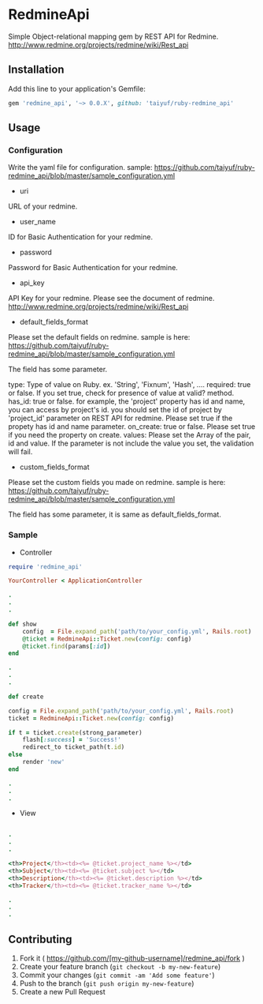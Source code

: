 # RedmineApi

Simple Object-relational mapping gem by REST API for Redmine.
http://www.redmine.org/projects/redmine/wiki/Rest_api

## Installation

Add this line to your application's Gemfile:

```ruby
gem 'redmine_api', '~> 0.0.X', github: 'taiyuf/ruby-redmine_api'
```

## Usage

### Configuration

Write the yaml file for configuration.
sample: https://github.com/taiyuf/ruby-redmine_api/blob/master/sample_configuration.yml

* uri

URL of your redmine.

* user_name

ID for Basic Authentication for your redmine.

* password

Password for Basic Authentication for your redmine.

* api_key

API Key for your redmine. Please see the document of redmine.
http://www.redmine.org/projects/redmine/wiki/Rest_api

* default_fields_format

Please set the default fields on redmine. sample is here: https://github.com/taiyuf/ruby-redmine_api/blob/master/sample_configuration.yml

The field has some parameter.

type:     Type of value on Ruby. ex. 'String', 'Fixnum', 'Hash', ....
required: true or false. If you set true, check for presence of value at valid? method.
has_id:   true or false. for example, the 'project' property has id and name, you can access by project's id. you should set the id of project by 'project_id' parameter on REST API for redmine. Please set true if the propety has id and name parameter.
on_create: true or false. Please set true if you need the property on create.
values:    Please set the Array of the pair, id and value. If the parameter is not include the value you set, the validation will fail.

* custom_fields_format

Please set the custom fields you made on redmine. sample is here: https://github.com/taiyuf/ruby-redmine_api/blob/master/sample_configuration.yml

The field has some parameter, it is same as default_fields_format.

### Sample

* Controller

```ruby
require 'redmine_api'

YourController < ApplicationController

.
.
.

def show
    config  = File.expand_path('path/to/your_config.yml', Rails.root)
    @ticket = RedmineApi::Ticket.new(config: config)
    @ticket.find(params[:id])
end

.
.
.

def create

config = File.expand_path('path/to/your_config.yml', Rails.root)
ticket = RedmineApi::Ticket.new(config: config)

if t = ticket.create(strong_parameter)
    flash[:success] = 'Success!'
    redirect_to ticket_path(t.id)
else
    render 'new'
end

.
.
.

```

* View

```ruby

.
.
.

<th>Project</th><td><%= @ticket.project_name %></td>
<th>Subject</th><td><%= @ticket.subject %></td>
<th>Description</th><td><%= @ticket.description %></td>
<th>Tracker</th><td><%= @ticket.tracker_name %></td>

.
.
.


```

## Contributing

1. Fork it ( https://github.com/[my-github-username]/redmine_api/fork )
2. Create your feature branch (`git checkout -b my-new-feature`)
3. Commit your changes (`git commit -am 'Add some feature'`)
4. Push to the branch (`git push origin my-new-feature`)
5. Create a new Pull Request
